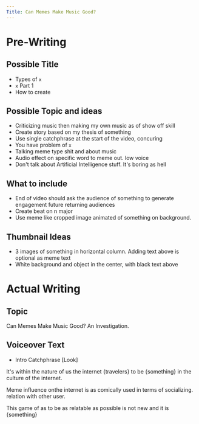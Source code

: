 ```yaml
---
Title: Can Memes Make Music Good?
---
```


# Pre-Writing

## Possible Title

- Types of `x`
- `x` Part 1
- How to create

## Possible Topic and ideas

- Criticizing music then making my own music as of show off skill
- Create story based on my thesis of something
- Use single catchphrase at the start of the video, concuring
- You have problem of `x`
- Talking meme type shit and about music
- Audio effect on specific word to meme out. low voice
- Don't talk about Artificial Intelligence stuff. It's boring as hell

## What to include

- End of video should ask the audience of something to generate engagement future returning audiences
- Create beat on n major
- Use meme like cropped image animated of something on background.

## Thumbnail Ideas

- 3 images of something in horizontal column. Adding text above is optional as meme text
- White background and object in the center, with black text above

# Actual Writing

## Topic

Can Memes Make Music Good? An Investigation.

## Voiceover Text

- Intro Catchphrase [Look]

It's within the nature of us the internet {travelers} to be {something} in the culture of the internet.

Meme influence onthe internet is as comically used in terms of socializing. relation with other user.

This game of as to be as relatable as possible is not new and it is {something}

